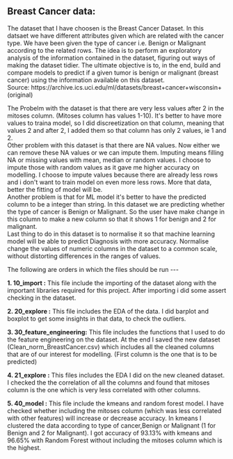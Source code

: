 ## Breast Cancer data:

<p> The dataset that I have choosen is the Breast Cancer Dataset. In this datsaet we have different attributes given which are related with the cancer type. We have been given the type of cancer i.e. Benign or Malignant according to the related rows.
The idea is to perform an exploratory analysis of the information contained in the dataset, figuring out ways of making the dataset tidier. The ultimate objective is to, in the end, build and compare models to predict if a given tumor is benign or malignant (breast cancer) using the information available on this dataset. <br>
Source: https://archive.ics.uci.edu/ml/datasets/breast+cancer+wisconsin+(original)
</p>
<p>
The Probelm with the dataset is that there are very less values after 2 in the mitoses column. (Mitoses column has values 1-10). It's better to have more values to traina model, so I did discreetization on that column, meaning that values 2 and after 2, I added them so that column has only 2 values, ie 1 and 2.<br>
Other problem with this dataset is that there are NA values. Now either we can remove these NA values or we can impute them. Imputing means filling NA or missing values with mean, median or random values. I choose to impute those with random values as it gave me higher accuracy on modelling. I choose to impute values because there are already less rows and i don't want to train model on even more less rows. More that data, better the fitting of model will be. <br>
Another problem is that for ML model it's better to have the predicted column to be a integer than string. In this dataset we are predicting whether the type of cancer is Benign or Malignant. So the user have make change in this column to make a new column so that it shows 1 for benign and 2 for malignant.<br>
Last thing to do in this dataset is to normalise it so that machine learning model will be able to predict Diagnosis with more accuracy. Normalise change the values of numeric columns in the dataset to a common scale, without distorting differences in the ranges of values.<br>
</p>

The following are orders in which the files should be run --- <br>

<b>1. 10_import :</b> This file include the importing of the dataset along with the important libraries required for this project. After importing i did some assert checking in the dataset.<br>

<b>2. 20_explore :</b> This file includes the EDA of the data. I did barplot and boxplot to get some insights in that data, to check the outliers.<br>

<b>3. 30_feature_engineering:</b> This file includes the functions that I used to do the feature engineering on the dataset. At the end I saved the new dataset (Clean_norm_BreastCancer.csv) which includes all the cleaned columns that are of our interest for modelling. (First column is the one that is to be predicted)<br>

<b>4. 21_explore :</b> This files includes the EDA I did on the new cleaned dataset. I checked the the correlation of all the columns and found that mitoses column is the one which is very less correlated with other columns.<br>

<b>5. 40_model :</b> This file include the kmeans and random forest model. I have checked whether including the mitoses column (which was less correlated with other features) will increase or decrease accuracy. In kmeans I clustered the data according to type of cancer,Benign or Malignant (1 for Benign and 2 for Malignant). I got accuracy of 93.13% with kmeans and 96.65% with Random Forest without including the mitoses column which is the highest. <br>

